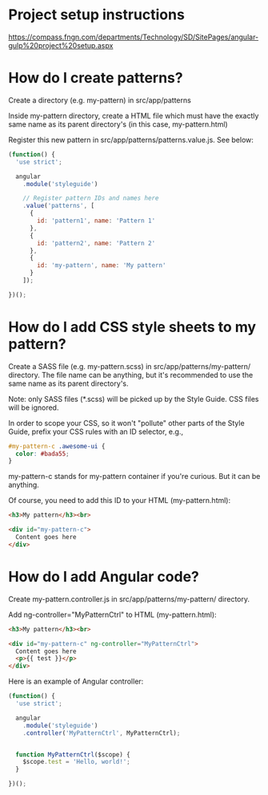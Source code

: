# Project setup instructions

https://compass.fngn.com/departments/Technology/SD/SitePages/angular-gulp%20project%20setup.aspx


# How do I create patterns?

Create a directory (e.g. my-pattern) in src/app/patterns

Inside my-pattern directory, create a HTML file which must have the exactly same name as its parent directory's (in this case, my-pattern.html)

Register this new pattern in src/app/patterns/patterns.value.js. See below:

```JavaScript
(function() {
  'use strict';

  angular
    .module('styleguide')

    // Register pattern IDs and names here
    .value('patterns', [
      {
        id: 'pattern1', name: 'Pattern 1'
      },
      {
        id: 'pattern2', name: 'Pattern 2'
      }, 
      {
        id: 'my-pattern', name: 'My pattern'
      }
    ]);

})();
```


# How do I add CSS style sheets to my pattern?

Create a SASS file (e.g. my-pattern.scss) in src/app/patterns/my-pattern/ directory. 
The file name can be anything, but it's recommended to use the same name as its parent directory's.

Note: only SASS files (*.scss) will be picked up by the Style Guide. CSS files will be ignored.

In order to scope your CSS, so it won't "pollute" other parts of the Style Guide, prefix your CSS rules with an ID selector, e.g., 

```css
#my-pattern-c .awesome-ui {
  color: #bada55;
}
```

my-pattern-c stands for my-pattern container if you're curious. But it can be anything.

Of course, you need to add this ID to your HTML (my-pattern.html):

```html
<h3>My pattern</h3><br>

<div id="my-pattern-c">
  Content goes here
</div>
```


# How do I add Angular code?

Create my-pattern.controller.js in src/app/patterns/my-pattern/ directory.

Add ng-controller="MyPatternCtrl" to HTML (my-pattern.html):

```html
<h3>My pattern</h3><br>

<div id="my-pattern-c" ng-controller="MyPatternCtrl">
  Content goes here
  <p>{{ test }}</p>
</div>
```

Here is an example of Angular controller:

```JavaScript
(function() {
  'use strict';

  angular
    .module('styleguide')
    .controller('MyPatternCtrl', MyPatternCtrl);


  function MyPatternCtrl($scope) {
    $scope.test = 'Hello, world!';
  }

})();
```

